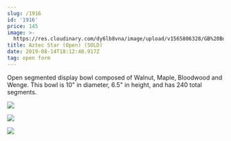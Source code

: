 ```yaml
---
slug: /1916
id: '1916'
price: 145
image: >-
  https://res.cloudinary.com/dy6lb8vna/image/upload/v1565806328/GB%20Bowlworks%20Gallery/1916a.jpg
title: Aztec Star (Open) (SOLD)
date: 2019-08-14T18:12:48.917Z
tag: open form
---
```

Open segmented display bowl composed of Walnut, Maple, Bloodwood and Wenge.  This bowl is 10" in diameter, 6.5" in height, and has 240 total segments.

![](https://res.cloudinary.com/dy6lb8vna/image/upload/v1565806663/GB%20Bowlworks%20Gallery/1916c.jpg)

![](https://res.cloudinary.com/dy6lb8vna/image/upload/v1565806709/GB%20Bowlworks%20Gallery/1916b.jpg)

![](https://res.cloudinary.com/dy6lb8vna/image/upload/v1565806757/GB%20Bowlworks%20Gallery/IMG_5359.jpg)
